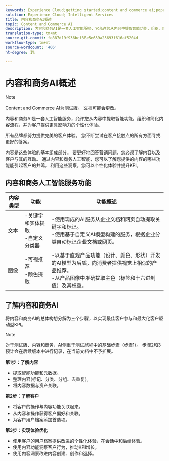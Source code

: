 ```yaml
---
keywords: Experience Cloud;getting started;content and commerce ai;popular topics;Intelligent Services;ccai
solution: Experience Cloud; Intelligent Services
title: 内容和商务AI概述
topic: Content and Commerce AI
description: 内容和商务AI是一套人工智能服务，它允许您从内容中提取智能功能，组织、简化内容流程，并为客户提供更具影响力的个性化体验。
translation-type: tm+mt
source-git-commit: fe887d19f936bcf38e5e639a23693f616af5204d
workflow-type: tm+mt
source-wordcount: '406'
ht-degree: 1%

---
```



# 内容和商务AI概述

>[!NOTE]
>
>Content and Commerce AI为测试版。 文档可能会更改。

内容和商务AI是一套人工智能服务，允许您从内容中提取智能功能，组织和简化内容流程，并为客户提供更具影响力的个性化体验。

所有品牌都努力提供完美的客户体验。 您不断尝试在客户接触点的所有方面寻找更好的答案。

内容是这些体验的基本组成部分。 要更好地回答营销问题，您必须了解内容以及客户与其的互动。 通过内容和商务人工智能，您可以了解您提供的内容的哪些功能能引起客户的共鸣。 利用这些洞察，您可以个性化体验并提升KPI。

## 内容和商务人工智能服务功能

| 内容类型 | 功能 | 功能概述 |
| --- | --- | --- |
| 文本 | -关键字和实体提取 <br>-自定义分类器 | -使用现成的AI服务从企业文档和网页自动提取关键字和标记。 <br> -使用基于自定义AI模型构建的服务，根据企业分类自动标记企业文档或网页。 |
| 图像 | -可视推荐 <br> -颜色提取 | -以基于直观产品功能（设计、颜色、形状）开发的AI模型为后盾，向消费者提供视觉上相似的产品推荐。 <br> -从产品图像中准确提取主色（标签和十六进制值）及其权重。 |

## 了解内容和商务AI

将内容和商务AI的总体构想分解为三个步骤，以实现最佳客户参与和最大化客户驱动型KPI。

>[!NOTE]
>
>对于测试版、内容和商务，AI侧重于测试旅程中的基础步骤（步骤1）。 步骤2和3预计会在后续版本中进行记录，在当前文档中不予扩展。

**第1步：了解内容**
- 提取智能功能和元数据。
- 整理内容(标记、分类、分组、去重复)。
- 将内容数据与资产关联。

**第2步：了解客户**
- 将客户的操作与内容功能关联起来。
- 从内容和操作获得客户偏好和关联。
- 为客户用户档案添加首选项。

**第3步：实现体验优化**
- 使用客户的用户档案提供改进的个性化体验，在会话中和后续体验。
- 使用内容功能洞察客户行为，推动KPI增长。
- 使用内容洞察改进内容创建、创作和选择。


